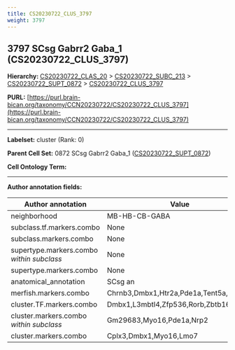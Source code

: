 ```yaml
---
title: CS20230722_CLUS_3797
weight: 3797
---
```

## 3797 SCsg Gabrr2 Gaba_1 (CS20230722_CLUS_3797)
<b>Hierarchy: </b>
[CS20230722_CLAS_20](../CS20230722_CLAS_20) >
[CS20230722_SUBC_213](../CS20230722_SUBC_213) >
[CS20230722_SUPT_0872](../CS20230722_SUPT_0872) >
[CS20230722_CLUS_3797](../CS20230722_CLUS_3797)

**PURL:** [https://purl.brain-bican.org/taxonomy/CCN20230722/CS20230722_CLUS_3797](https://purl.brain-bican.org/taxonomy/CCN20230722/CS20230722_CLUS_3797)

---


**Labelset:** cluster (Rank: 0)

**Parent Cell Set:** 0872 SCsg Gabrr2 Gaba_1 ([CS20230722_SUPT_0872](../CS20230722_SUPT_0872))



**Cell Ontology Term:** 

[MARKER GENES.]: #


---

[TRANSFERRED ANNOTATIONS.]: #


[AUTHOR ANNOTATION FIELDS.]: #


**Author annotation fields:**

| Author annotation | Value |
|-------------------|-------|
|neighborhood|MB-HB-CB-GABA|
|subclass.tf.markers.combo|None|
|subclass.markers.combo|None|
|supertype.markers.combo _within subclass_|None|
|supertype.markers.combo|None|
|anatomical_annotation|SCsg an|
|merfish.markers.combo|Chrnb3,Dmbx1,Htr2a,Pde1a,Tent5a,Zfp536|
|cluster.TF.markers.combo|Dmbx1,L3mbtl4,Zfp536,Rorb,Zbtb16,Esrrg|
|cluster.markers.combo _within subclass_|Gm29683,Myo16,Pde1a,Nrp2|
|cluster.markers.combo|Cplx3,Dmbx1,Myo16,Lmo7|
